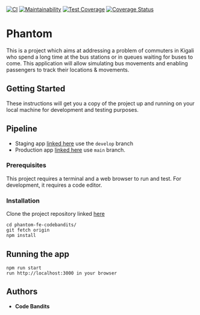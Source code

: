 [![CI](https://github.com/atlp-rwanda/phantom-fe-codebandits/actions/workflows/main.yml/badge.svg)](https://github.com/atlp-rwanda/phantom-fe-codebandits/actions/workflows/main.yml) [![Maintainability](https://api.codeclimate.com/v1/badges/7cb798731e99c7fbe56c/maintainability)](https://codeclimate.com/github/atlp-rwanda/phantom-fe-codebandits/maintainability) [![Test Coverage](https://api.codeclimate.com/v1/badges/7cb798731e99c7fbe56c/test_coverage)](https://codeclimate.com/github/atlp-rwanda/phantom-fe-codebandits/test_coverage) [![Coverage Status](https://coveralls.io/repos/github/atlp-rwanda/phantom-fe-codebandits/badge.svg?branch=develop)](https://coveralls.io/github/atlp-rwanda/phantom-fe-codebandits?branch=develop)
# Phantom

This is a project which aims at addressing a problem of commuters in Kigali who spend a long time at the bus stations or in queues waiting for buses to come. This application will allow simulating bus movements and enabling passengers to track their locations & movements.

## Getting Started

These instructions will get you a copy of the project up and running on your local machine for development and testing purposes.
## Pipeline
- Staging app [linked here](https://phantom-codebandits-staging.herokuapp.com/) use the `develop` branch
- Production app [linked here](https://phantom-codebandits-pro.herokuapp.com/) use `main` branch.

### Prerequisites

This project requires a terminal and a web browser to run and test. For development, it requires a code editor.

### Installation

Clone the project repository linked [here](https://github.com/atlp-rwanda/phantom-fe-codebandits)

```
cd phantom-fe-codebandits/
git fetch origin
npm install
```

## Running the app

```
npm run start
run http://localhost:3000 in your browser
```

## Authors

* **Code Bandits**
